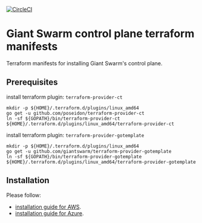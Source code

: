 [![CircleCI](https://circleci.com/gh/giantswarm/giantnetes-terraform.svg?style=shield)](https://circleci.com/gh/giantswarm/giantnetes-terraform)

# Giant Swarm control plane terraform manifests

Terraform manifests for installing Giant Swarm's control plane.

## Prerequisites
install terraform plugin: `terraform-provider-ct`
```
mkdir -p ${HOME}/.terraform.d/plugins/linux_amd64
go get -u github.com/poseidon/terraform-provider-ct
ln -sf ${GOPATH}/bin/terraform-provider-ct ${HOME}/.terraform.d/plugins/linux_amd64/terraform-provider-ct
```
install terraform plugin: `terraform-provider-gotemplate`
```
mkdir -p ${HOME}/.terraform.d/plugins/linux_amd64
go get -u github.com/giantswarm/terraform-provider-gotemplate
ln -sf ${GOPATH}/bin/terraform-provider-gotemplate ${HOME}/.terraform.d/plugins/linux_amd64/terraform-provider-gotemplate
```


## Installation


Please follow:
- [installation guide for AWS](docs/installation-guide-aws.md).
- [installation guide for Azure](docs/installation-guide-azure.md).
